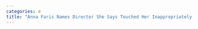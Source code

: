 ```yaml
---
categories: e
title: "Anna Faris Names Director She Says Touched Her Inappropriately On The Set"
---
```

